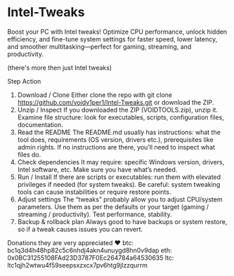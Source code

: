 # Intel-Tweaks
Boost your PC with Intel tweaks! Optimize CPU performance, unlock hidden efficiency, and fine-tune system settings for faster speed, lower latency, and smoother multitasking—perfect for gaming, streaming, and productivity.

(there's more then just Intel tweaks)

Step	Action
1. Download / Clone	Either clone the repo with git clone https://github.com/voidv1per1/Intel-Tweaks.git or download the ZIP.
2. Unzip / Inspect	If you downloaded the ZIP (VOIDTOOLS.zip), unzip it. Examine file structure: look for executables, scripts, configuration files, documentation.
3. Read the README	The README.md usually has instructions: what the tool does, requirements (OS version, drivers etc.), prerequisites like admin rights. If no instructions are there, you’ll need to inspect what files do.
4. Check dependencies	It may require: specific Windows version, drivers, Intel software, etc. Make sure you have what’s needed.
5. Run / Install	If there are scripts or executables: run them with elevated privileges if needed (for system tweaks). Be careful: system tweaking tools can cause instabilities or require restore points.
6. Adjust settings	The “tweaks” probably allow you to adjust CPU/system parameters. Use them as per the defaults or your target (gaming / streaming / productivity). Test performance, stability.
7. Backup & rollback plan	Always good to have backups or system restore, so if a tweak causes issues you can revert.

Donations they are very appreciated ❤️ 
btc: bc1q3d4h48hp82c5c6nhdj4akn4unuygd8hn0v9dap
eth: 0x0BC31255108FAd23D3787F0Ec264784a64530635
ltc: ltc1qjh2wtwu4f59seepsxzxcx7pv6htg9jlzzqurrm
